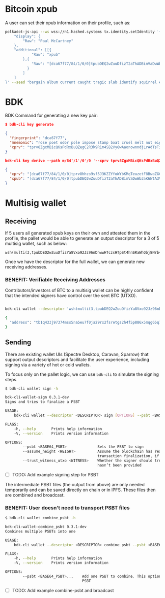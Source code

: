 

# Bitcoin xpub

A user can set their xpub information on their profile, such as: 
```bash
polkadot-js-api --ws wss://n1.hashed.systems tx.identity.setIdentity '{
    "display": {
        "Raw": "Paul McCartney"
    },
    "additional": [[{
            "Raw": "xpub"
        },{
            "Raw": "[dca67f77/84/1/0/0]tpubDEQ2wZuuDfizT2aThADBimVaDwWb3aK6WtA3VRMoCDog2Gg3PtDa1gHWhZYEiGba5XA2D2opry9MxZVVjgAaGM8MCnvW6kt6v5AURRyLHPh/*"
          }
        ]
    ]
}' --seed "bargain album current caught tragic slab identify squirrel embark black drip imitate"
```

# BDK
BDK Command for generating a new key pair: 
```json
$ bdk-cli key generate

{
  "fingerprint": "dca67f77",
  "mnemonic": "rose poet odor pole impose stamp boat cruel melt nut eight anchor jar obey tip mention accuse dry member stay pepper final alert live",
  "xprv": "tprv8ZgxMBicQKsPdRxBuQZegC2R3k9R1m4SB2Vy8wAaonownndjLrAdTsTiapvWNXQSN8N9XUvKAWukvm2evPS8yCqmvd1mmL8qAEnbe3PDNpD"
}
```

```json
bdk-cli key derive --path m/84'/1'/0'/0 '--xprv tprv8ZgxMBicQKsPdRxBuQZegC2R3k9R1m4SB2Vy8wAaonownndjLrAdTsTiapvWNXQSN8N9XUvKAWukvm2evPS8yCqmvd1mmL8qAEnbe3PDNpD

{
  "xprv": "[dca67f77/84/1/0/0]tprv8hhzo9sf5J3KZZYfoWYbKMqTeuzetF8BwaZGCuKVmx1HBnRGmVPyqBfeXRWZPCBkSAbZabuDCZZ26J6eWeDk9qAQq8oYK97WpXmkQdpT6S8/*",
  "xpub": "[dca67f77/84/1/0/0]tpubDEQ2wZuuDfizT2aThADBimVaDwWb3aK6WtA3VRMoCDog2Gg3PtDa1gHWhZYEiGba5XA2D2opry9MxZVVjgAaGM8MCnvW6kt6v5AURRyLHPh/*"
}
```

# Multisig wallet
## Receiving
If 5 users all generated xpub keys on their own and attested them in the profile, the pallet would be able to generate an output descriptor for a 3 of 5 multisig wallet, such as below:

```
wsh(multi(3,tpubDEQ2wZuuDfizYa8Vxo92Jz96nDhwwHTczsHTpSt4hnSRaWhQbj8Nrb46QitDpeEABLQSHPSyxdCn8gUDE6uZ2TWPLreLzvhFZLPPyrSizBz/1/0/*,tpubDEQ2wZuuDfizZR2aCmD5gpHJtsXET1zpYmR1JA9nMp4EWDcnnC957ekfaysjF4T8hSNJj98fEcUocnhds3Gwot8G145AZDsYjpwuJto4DFQ/0/0/*,tpubDEQ2wZuuDfizUWke1ZhreeVoybZiYiRept7ifSNSefbmPEM7yeNkbH1Kx4uMBnCtq2bB95oT1YX1ZAFuTfA1LetiTTrYuP6ShXsUUv6Bd8Q/0/0/*,tpubDEQ2wZuuDfizT2aThADBimVaDwWb3aK6WtA3VRMoCDog2Gg3PtDa1gHWhZYEiGba5XA2D2opry9MxZVVjgAaGM8MCnvW6kt6v5AURRyLHPh/0/0/*,tpubDEQ2wZuuDfizdnKYinDkouHHo7CeDdgScMfPYLMR8cnq3PYj85SccVnXa2Yt9HfVXq1riCkDLQG7R5YwcR8HY5z79M5b6zNsX4pZ12ngu1i/0/0/*))
```

Once we have the descriptor for the full wallet, we can generate new receiving addresses.

### BENEFIT: Verifiable Receiving Addresses 
Contributors/investors of BTC to a multisig wallet can be highly confident that the intended signers have control over the sent BTC (UTXO).

```bash 

bdk-cli wallet --descriptor 'wsh(multi(3,tpubDEQ2wZuuDfizYa8Vxo92Jz96nDhwwHTczsHTpSt4hnSRaWhQbj8Nrb46QitDpeEABLQSHPSyxdCn8gUDE6uZ2TWPLreLzvhFZLPPyrSizBz/1/0/*,tpubDEQ2wZuuDfizZR2aCmD5gpHJtsXET1zpYmR1JA9nMp4EWDcnnC957ekfaysjF4T8hSNJj98fEcUocnhds3Gwot8G145AZDsYjpwuJto4DFQ/0/0/*,tpubDEQ2wZuuDfizUWke1ZhreeVoybZiYiRept7ifSNSefbmPEM7yeNkbH1Kx4uMBnCtq2bB95oT1YX1ZAFuTfA1LetiTTrYuP6ShXsUUv6Bd8Q/0/0/*,tpubDEQ2wZuuDfizT2aThADBimVaDwWb3aK6WtA3VRMoCDog2Gg3PtDa1gHWhZYEiGba5XA2D2opry9MxZVVjgAaGM8MCnvW6kt6v5AURRyLHPh/0/0/*,tpubDEQ2wZuuDfizdnKYinDkouHHo7CeDdgScMfPYLMR8cnq3PYj85SccVnXa2Yt9HfVXq1riCkDLQG7R5YwcR8HY5z79M5b6zNsX4pZ12ngu1i/0/0/*))' get_new_address

{
  "address": "tb1q433j97374mss5na5eu7f0ja29rx2fsretgs2h4f5p886x5mqg65q74fhzv"
}
```

## Sending
There are existing wallet UIs (Spectre Desktop, Caravan, Sparrow) that support output descriptors and facilitate the user experience, including signing via a variety of hot or cold wallets. 

To focus only on the pallet logic, we can use `bdk-cli` to simulate the signing steps.

```bash
$ bdk-cli wallet sign -h

bdk-cli-wallet-sign 0.3.1-dev
Signs and tries to finalize a PSBT

USAGE:
    bdk-cli wallet --descriptor <DESCRIPTOR> sign [OPTIONS] --psbt <BASE64_PSBT>

FLAGS:
    -h, --help       Prints help information
    -V, --version    Prints version information

OPTIONS:
        --psbt <BASE64_PSBT>              Sets the PSBT to sign
        --assume_height <HEIGHT>          Assume the blockchain has reached a specific height. This affects the
                                          transaction finalization, if there are timelocks in the descriptor
        --trust_witness_utxo <WITNESS>    Whether the signer should trust the witness_utxo, if the non_witness_utxo
                                          hasn’t been provided


```
- [ ] TODO: Add example signing step for PSBT 


The intermediate PSBT files (the output from above) are only needed temporarily and can be saved directly on chain or in IPFS. These files then are combined and broadcast.
### BENEFIT: User doesn't need to transport PSBT files 

```bash
$ bdk-cli wallet combine_psbt -h

bdk-cli-wallet-combine_psbt 0.3.1-dev
Combines multiple PSBTs into one

USAGE:
    bdk-cli wallet --descriptor <DESCRIPTOR> combine_psbt --psbt <BASE64_PSBT>...

FLAGS:
    -h, --help       Prints help information
    -V, --version    Prints version information

OPTIONS:
        --psbt <BASE64_PSBT>...    Add one PSBT to combine. This option can be repeated multiple times, one for each
                                   PSBT

```
- [ ] TODO: Add example combine-psbt and broadcast 

